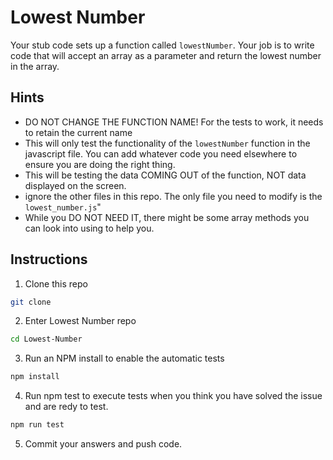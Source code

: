 # Lowest Number

Your stub code sets up a function called `lowestNumber`. Your job is to write code that will accept an array as a parameter and return the lowest number in the array.

## Hints
- DO NOT CHANGE THE FUNCTION NAME! For the tests to work, it needs to retain the current name
- This will only test the functionality of the `lowestNumber` function in the javascript file. You can add whatever code you need elsewhere to ensure you are doing the right thing.
- This will be testing the data COMING OUT of the function, NOT data displayed on the screen.
- ignore the other files in this repo. The only file you need to modify is the `lowest_number.js`"
- While you DO NOT NEED IT, there might be some array methods you can look into using to help you.

## Instructions
1. Clone this repo
```bash
git clone 
```

2. Enter Lowest Number repo
```bash
cd Lowest-Number
```

3. Run an NPM install to enable the automatic tests
``` bash
npm install
```

4. Run npm test to execute tests when you think you have solved the issue and are redy to test.

```bash
npm run test
```

5. Commit your answers and push code.
